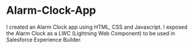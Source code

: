 # Alarm-Clock-App
I created an Alarm Clock app using HTML, CSS and Javascript.
I exposed the Alarm Clock as a LWC (Lightning Web Component) to be used in Salesforce Experience Builder.
